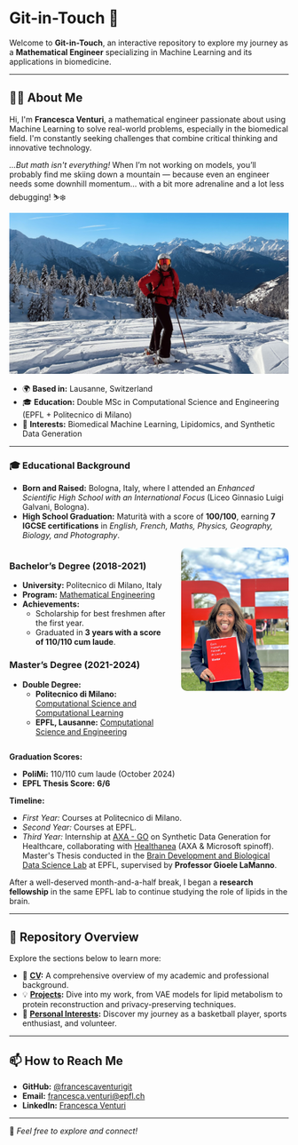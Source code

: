 # **Git-in-Touch** 👋

Welcome to **Git-in-Touch**, an interactive repository to explore my journey as a **Mathematical Engineer** specializing in Machine Learning and its applications in biomedicine. 

---

## **🧑‍💻 About Me**
Hi, I'm **Francesca Venturi**, a mathematical engineer passionate about using Machine Learning to solve real-world problems, especially in the biomedical field. I'm constantly seeking challenges that combine critical thinking and innovative technology.

*...But math isn't everything!* When I’m not working on models, you’ll probably find me skiing down a mountain — because even an engineer needs some downhill momentum... with a bit more adrenaline and a lot less debugging! ⛷️❄️

![Duvet](./copertina.jpg)

- 🌍 **Based in:** Lausanne, Switzerland  
- 🎓 **Education:** Double MSc in Computational Science and Engineering (EPFL + Politecnico di Milano)  
- 🧠 **Interests:** Biomedical Machine Learning, Lipidomics, and Synthetic Data Generation  

---

### **🎓 Educational Background**

- **Born and Raised:** Bologna, Italy, where I attended an *Enhanced Scientific High School with an International Focus* (Liceo Ginnasio Luigi Galvani, Bologna).
- **High School Graduation:** Maturità with a score of **100/100**, earning **7 IGCSE certifications** in *English, French, Maths, Physics, Geography, Biology, and Photography*.  

<div style="display: flex; align-items: flex-start;">

<div style="flex: 60%; padding-right: 20px;">

### **Bachelor’s Degree (2018-2021)**  
- **University:** Politecnico di Milano, Italy  
- **Program:** [Mathematical Engineering](https://www.polimi.it/formazione/corsi-di-laurea/dettaglio-corso/ingegneria-matematica)  
- **Achievements:**  
  - Scholarship for best freshmen after the first year.  
  - Graduated in **3 years with a score of 110/110 cum laude**.  

### **Master’s Degree (2021-2024)**  
- **Double Degree:**  
  - **Politecnico di Milano:** [Computational Science and Computational Learning](https://www.mate.polimi.it/im/?p=10#div1)  
  - **EPFL, Lausanne:** [Computational Science and Engineering](https://www.epfl.ch/education/master/programs/computational-science-and-engineering/)  

</div>

<div style="flex: 40%; text-align: center;">  
<img src="./education.jpeg" alt="Educational Background" style="width: 300px; border-radius: 10px;">  
</div>

</div>


**Graduation Scores:**  
- **PoliMi:** 110/110 cum laude (October 2024)  
- **EPFL Thesis Score:** **6/6**

**Timeline:**  
- *First Year:* Courses at Politecnico di Milano.  
- *Second Year:* Courses at EPFL.  
- *Third Year:* Internship at [AXA - GO](https://careers.axa.com/global/en/axa-group-operations) on Synthetic Data Generation for Healthcare, collaborating with [Healthanea](https://www.healthanea.com/) (AXA & Microsoft spinoff).  
  Master's Thesis conducted in the [Brain Development and Biological Data Science Lab](https://www.epfl.ch/labs/nsbl/) at EPFL, supervised by **Professor Gioele LaManno**.  

After a well-deserved month-and-a-half break, I began a **research fellowship** in the same EPFL lab to continue studying the role of lipids in the brain.  


---

## **📁 Repository Overview**
Explore the sections below to learn more:

- 📜 **[CV](./CV_FrancescaVenturi_monocol.pdf):** A comprehensive overview of my academic and professional background.  
- 💡 **[Projects](./projects/):** Dive into my work, from VAE models for lipid metabolism to protein reconstruction and privacy-preserving techniques.  
- 🏀 **[Personal Interests](./personal/):** Discover my journey as a basketball player, sports enthusiast, and volunteer.  

---

## **📫 How to Reach Me**
- **GitHub:** [@francescaventurigit](https://github.com/francescaventurigit)  
- **Email:** [francesca.venturi@epfl.ch](mailto:francesca.venturi@epfl.ch)  
- **LinkedIn:** [Francesca Venturi](https://www.linkedin.com/in/francesca-venturi)  

---

🌟 _Feel free to explore and connect!_
